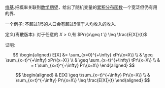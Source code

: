 [维基](https://zh.wikipedia.org/zh-cn/%E9%A6%AC%E7%88%BE%E5%8F%AF%E5%A4%AB%E4%B8%8D%E7%AD%89%E5%BC%8F).把概率关联到[数学期望](https://zh.wikipedia.org/wiki/%E6%95%B0%E5%AD%A6%E6%9C%9F%E6%9C%9B "切比雪夫不等式")，给出了随机变量的[累积分布函数](https://zh.wikipedia.org/wiki/%E7%B4%AF%E7%A7%AF%E5%88%86%E5%B8%83%E5%87%BD%E6%95%B0)一个宽泛但仍有用的界.

一个例子: 不超过1/5的人口会有超过5倍于人均收入的收入.

定义(离散版本): 对于任意的 $X>0$,有 $Pr\{x\geq t \} \leq \frac{E[X]}{t}$

证明:

$$
\begin{aligned}
E[X] &= \sum_{x=0}^{+\infty} xPr\{x=X\} \\
& \geq \sum_{x=t}^{+\infty} xPr\{x=X\} \\
& \geq \sum_{x=t}^{+\infty} tPr\{x=X\} \\
& = t \sum_{x=t}^{+\infty} Pr\{x=X\} 
\end{aligned}
$$

$$
\begin{aligned}
& E[X] \geq t\sum_{x=t}^{+\infty} Pr\{x=X\} \\
& \sum_{x=t}^{+\infty} Pr\{x=X\} \leq \frac{E[X]}{t}
\end{aligned}
$$